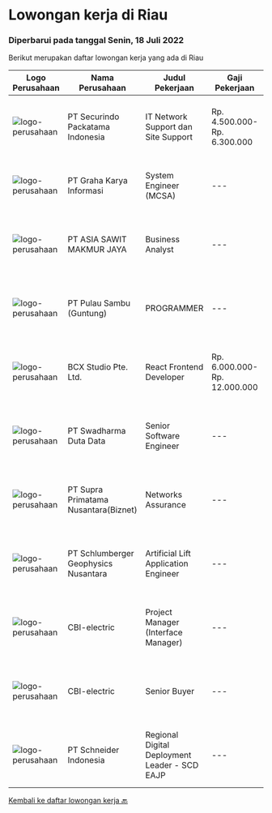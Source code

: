 
  # Lowongan kerja di Riau

  ### Diperbarui pada tanggal Senin, 18 Juli 2022

  Berikut merupakan daftar lowongan kerja yang ada di Riau

  |Logo Perusahaan | Nama Perusahaan | Judul Pekerjaan | Gaji Pekerjaan | Lokasi | Deskripsi | Tanggal diunggah | Pranala |
  | -------------- | --------------- | --------------- | --------- | --------- | -------------- | ------- | ----------- |
  |![logo-perusahaan](https://image-service-cdn.seek.com.au/54fe228d7d33dc3b6dc57f2cafea735c684846df/ee4dce1061f3f616224767ad58cb2fc751b8d2dc)|PT Securindo Packatama Indonesia|IT Network Support dan Site Support|Rp. 4.500.000-Rp. 6.300.000|Jakarta Pusat|Tugas Pekerjaan : Survey ke lokasi-lokasi utk kebutuhan jaringan kabel data dan komputerisasi Membuat, mengajukan topologi network dan kebutuhan...|Senin, 18 Juli 2022|https://www.jobstreet.co.id/id/job/it-network-support-dan-site-support-3959703?token=0~b751c1ce-ec8b-4d19-aeba-9177ff048389&sectionRank=1&jobId=jobstreet-id-job-3959703|
|![logo-perusahaan](https://image-service-cdn.seek.com.au/c318dd0b699c6160d2411e7473745c289633be44/ee4dce1061f3f616224767ad58cb2fc751b8d2dc)|PT Graha Karya Informasi|System Engineer (MCSA)|---|Pekanbaru|1.      S1, Information Technology2.      Minimum age 25 years3.      Experienced at least 3 years4.      Able to work within a teamwork...|Rabu, 13 Juli 2022|https://www.jobstreet.co.id/id/job/system-engineer-mcsa-3942582?token=0~b751c1ce-ec8b-4d19-aeba-9177ff048389&sectionRank=2&jobId=jobstreet-id-job-3942582|
|![logo-perusahaan](https://image-service-cdn.seek.com.au/8c9ad8ac1a3555ef79e89c100defac119719c63a/ee4dce1061f3f616224767ad58cb2fc751b8d2dc)|PT ASIA SAWIT MAKMUR JAYA|Business Analyst|---|Riau|Requirement :- Age Max 30 years- Minimum Bachelor Degree in any Majors- Fresh Graduated Welcome to apply- Good administration &amp; computer skills...|Kamis, 14 Juli 2022|https://www.jobstreet.co.id/id/job/business-analyst-3955962?token=0~b751c1ce-ec8b-4d19-aeba-9177ff048389&sectionRank=3&jobId=jobstreet-id-job-3955962|
|![logo-perusahaan](https://image-service-cdn.seek.com.au/21a6f4019a96c806ca7049ef88edf4dbf5f36827/ee4dce1061f3f616224767ad58cb2fc751b8d2dc)|PT Pulau Sambu (Guntung)|PROGRAMMER|---|Riau|Mengatur proses pengembangan software mulai dari konsep hingga pengiriman Menjaga dan meningkatkan pengerjaan software Mengatur siklus awal sampai...|Selasa, 12 Juli 2022|https://www.jobstreet.co.id/id/job/programmer-3952540?token=0~b751c1ce-ec8b-4d19-aeba-9177ff048389&sectionRank=4&jobId=jobstreet-id-job-3952540|
|![logo-perusahaan](https://image-service-cdn.seek.com.au/9dc643f957063f7dfc2419927346f10a1f36b079/ee4dce1061f3f616224767ad58cb2fc751b8d2dc)|BCX Studio Pte. Ltd.|React Frontend Developer|Rp. 6.000.000-Rp. 12.000.000|Bali|BCX Studio is a Singapore-based company, our mission is to build an enterprise-grade online commerce platform to empower SME to compete in the...|Senin, 11 Juli 2022|https://www.jobstreet.co.id/id/job/react-frontend-developer-9761800/origin/sg?token=0~b751c1ce-ec8b-4d19-aeba-9177ff048389&sectionRank=5&jobId=jobstreet-sg-job-9761800|
|![logo-perusahaan](https://image-service-cdn.seek.com.au/e55e3708620a7ff5e7da329d1725ee01ed113417/ee4dce1061f3f616224767ad58cb2fc751b8d2dc)|PT Swadharma Duta Data|Senior Software Engineer|---|Jakarta Raya|1.    Minimal 2 Tahun pengalaman sebagai programmer2.    Memahami konsep pengembangan aplikasi3.    Memahami konsep Microservices...|Sabtu, 09 Juli 2022|https://www.jobstreet.co.id/id/job/senior-software-engineer-3932205?token=0~b751c1ce-ec8b-4d19-aeba-9177ff048389&sectionRank=6&jobId=jobstreet-id-job-3932205|
|![logo-perusahaan](https://image-service-cdn.seek.com.au/1033d36f751f076cfdd637ed0acbcbf8508866ec/ee4dce1061f3f616224767ad58cb2fc751b8d2dc)|PT Supra Primatama Nusantara(Biznet)|Networks Assurance|---|Jawa Barat|Tanggung Jawab:  Melakukan Audit &amp; Commissioning jaringan Fiber Optic (FTTx GPON, and Metro Ethernet) Memastikan pembangunan jaringan fiber optik...|Rabu, 22 Juni 2022|https://www.jobstreet.co.id/id/job/networks-assurance-3928898?token=0~b751c1ce-ec8b-4d19-aeba-9177ff048389&sectionRank=7&jobId=jobstreet-id-job-3928898|
|![logo-perusahaan](https://image-service-cdn.seek.com.au/76b0e85d24c99628c9d1b02439fa68bac9137163/ee4dce1061f3f616224767ad58cb2fc751b8d2dc)|PT Schlumberger Geophysics Nusantara|Artificial Lift Application Engineer|---|Pekanbaru|Artificial Lift Application EngineerPekanbaru - IndonesiaJob Title: Artificial Lift Application EngineerLocation: PekanbaruJob Description:The...|Minggu, 17 Juli 2022|https://www.jobstreet.co.id/id/job/artificial-lift-application-engineer-1032401610?token=0~b751c1ce-ec8b-4d19-aeba-9177ff048389&sectionRank=8&jobId=jobstreet-id-job-1032401610|
|![logo-perusahaan](https://i.ibb.co/sqvTCh9/112815900-stock-vector-no-image-available-icon-flat-vector.webp)|CBI-electric|Project Manager (Interface Manager)|---|Batam|Job Overview:Over-all responsibility is project execution of Project Manager (Interface manager) procedures activities.Key Tasks and Responsibilities:...|Minggu, 17 Juli 2022|https://www.jobstreet.co.id/id/job/project-manager-interface-manager-1032401616?token=0~b751c1ce-ec8b-4d19-aeba-9177ff048389&sectionRank=9&jobId=jobstreet-id-job-1032401616|
|![logo-perusahaan](https://i.ibb.co/sqvTCh9/112815900-stock-vector-no-image-available-icon-flat-vector.webp)|CBI-electric|Senior Buyer|---|Batam|Job Overview:Over-all responsibility is project execution of Senior Buyer procedures activities.Key Tasks and Responsibilities: Procurement buyer...|Minggu, 17 Juli 2022|https://www.jobstreet.co.id/id/job/senior-buyer-1032256001?token=0~b751c1ce-ec8b-4d19-aeba-9177ff048389&sectionRank=10&jobId=jobstreet-id-job-1032256001|
|![logo-perusahaan](https://image-service-cdn.seek.com.au/630e6f36eddf12aa2a9f090c449e02964b55a0a1/ee4dce1061f3f616224767ad58cb2fc751b8d2dc)|PT Schneider Indonesia|Regional Digital Deployment Leader - SCD EAJP|---|Batam|Regional Digital Deployment Leader - SCD EAJP-007UYPDo you dream of working in a company that is driven by a meaningful purpose? An inclusive company...|Sabtu, 16 Juli 2022|https://www.jobstreet.co.id/id/job/regional-digital-deployment-leader-scd-eajp-1032202677?token=0~b751c1ce-ec8b-4d19-aeba-9177ff048389&sectionRank=11&jobId=jobstreet-id-job-1032202677|


  [Kembali ke daftar lowongan kerja 🔙](../README.md#daftar-lowongan-kerja)
  